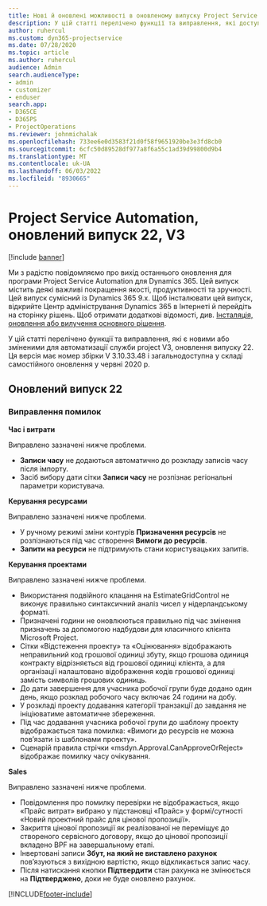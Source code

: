 ```yaml
---
title: Нові й оновлені можливості в оновленому випуску Project Service Automation 22 версії 3
description: У цій статті перелічено функції та виправлення, які доступні в project служби автоматизації оновлення реліз 22, V3.
author: ruhercul
ms.custom: dyn365-projectservice
ms.date: 07/28/2020
ms.topic: article
ms.author: ruhercul
audience: Admin
search.audienceType:
- admin
- customizer
- enduser
search.app:
- D365CE
- D365PS
- ProjectOperations
ms.reviewer: johnmichalak
ms.openlocfilehash: 733ee6e0d3583f21d0f58f9651920be3e3fd8cb0
ms.sourcegitcommit: 6cfc50d89528df977a8f6a55c1ad39d99800d9b4
ms.translationtype: MT
ms.contentlocale: uk-UA
ms.lasthandoff: 06/03/2022
ms.locfileid: "8930665"
---
```

# <a name="project-service-automation-update-release-22-v3"></a>Project Service Automation, оновлений випуск 22, V3

[!include [banner](../includes/psa-now-project-operations.md)]

Ми з радістю повідомляємо про вихід останнього оновлення для програми Project Service Automation для Dynamics 365. Цей випуск містить деякі важливі покращення якості, продуктивності та зручності. Цей випуск сумісний із Dynamics 365 9.x. Щоб інсталювати цей випуск, відкрийте Центр адміністрування Dynamics 365 в Інтернеті й перейдіть на сторінку рішень. Щоб отримати додаткові відомості, див. [Інсталяція, оновлення або вилучення основного рішення](/power-platform/admin/install-remove-preferred-solution).

У цій статті перелічено функції та виправлення, які є новими або зміненими для автоматизації служби project V3, оновлення випуску 22. Ця версія має номер збірки V 3.10.33.48 і загальнодоступна у складі самостійного оновлення у червні 2020 р.

## <a name="update-release-22"></a>Оновлений випуск 22

### <a name="bug-fixes"></a>Виправлення помилок



**Час і витрати**

Виправлено зазначені нижче проблеми.

- **Записи часу** не додаються автоматично до розкладу записів часу після імпорту.
- Засіб вибору дати сітки **Записи часу** не розпізнає регіональні параметри користувача.

**Керування ресурсами**

Виправлено зазначені нижче проблеми.

- У ручному режимі зміни контурів **Призначення ресурсів** не розпізнаються під час створення **Вимоги до ресурсів**.
- **Запити на ресурси** не підтримують стани користувацьких запитів.

**Керування проектами**

Виправлено зазначені нижче проблеми.

- Використання подвійного клацання на EstimateGridControl не виконує правильно синтаксичний аналіз чисел у нідерландському форматі.
- Призначені години не оновлюються правильно під час змінення призначень за допомогою надбудови для класичного клієнта Microsoft Project.
- Сітки «Відстеження проекту» та «Оцінювання» відображають неправильний код грошової одиниці збуту, якщо грошова одиниця контракту відрізняється від грошової одиниці клієнта, а для організації налаштовано відображення кодів грошової одиниці замість символів грошових одиниць.
- До дати завершення для учасника робочої групи буде додано один день, якщо розклад робочого часу включає 24 години на добу.
- У розкладі проекту додавання категорії транзакції до завдання не ініціюватиме автоматичне збереження.
- Під час додавання учасника робочої групи до шаблону проекту відображається така помилка: «Вимоги до ресурсів не можна пов’язати із шаблонами проекту». 
- Сценарій правила стрічки «msdyn.Approval.CanApproveOrReject» відображає помилку часу очікування.

**Sales**

Виправлено зазначені нижче проблеми.

- Повідомлення про помилку перевірки не відображається, якщо «Прайс витрат» вибрано у підстановці «Прайс» у формі/сутності «Новий проектний прайс для цінової пропозиції».
- Закриття цінової пропозиції як реалізованої не переміщує до створеного сервісного договору, якщо до цінової пропозиції вкладено BPF на завершальному етапі.
- Інвертовані записи **Збут, на який не виставлено рахунок** пов’язуються з вихідною вартістю, якщо відкликається запис часу.
- Після натискання кнопки **Підтвердити** стан рахунка не змінюється на **Підтверджено**, доки не буде оновлено рахунок.


[!INCLUDE[footer-include](../includes/footer-banner.md)]
